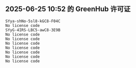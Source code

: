 ## 2025-06-25 10:52 的 GreenHub 许可证
```
SYya-shNo-5sl8-kGC8-F04C
No license code
SYyG-4IRS-LBC5-awC8-3E9B
No license code
No license code
No license code
No license code
No license code
No license code
No license code
```
